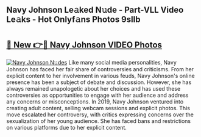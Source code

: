 ## Navy Johnson Le𝚊ked N𝚞de - Part-VLL Video Le𝚊ks - Hot Onlyf𝚊ns Photos 9sllb

# <h2><a href="http://ac26014.deff.icu/?id=Navy+Johnson">🔗 New 👉🔴 Navy Johnson VIDEO Photos</a></h2>

[![Navy Johnson N𝚞des](https://i.imgur.com/rIISA9y.gif)](http://ac26014.deff.icu/?id=Navy+Johnson)
Like many social media personalities, Navy Johnson has faced her fair share of controversies and criticisms. From her explicit content to her involvement in various feuds, Navy Johnson's online presence has been a subject of debate and discussion. However, she has always remained unapologetic about her choices and has used these controversies as opportunities to engage with her audience and address any concerns or misconceptions. In 2019, Navy Johnson ventured into creating adult content, selling webcam sessions and explicit photos. This move escalated her controversy, with critics expressing concerns over the sexualization of her young audience. She has faced bans and restrictions on various platforms due to her explicit content.
